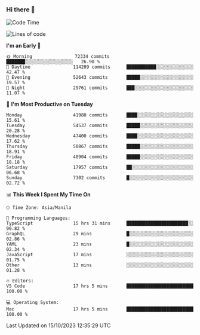 ### Hi there 👋

<!--START_SECTION:waka-->
![Code Time](http://img.shields.io/badge/Code%20Time-4%2C423%20hrs%2026%20mins-blue)

![Lines of code](https://img.shields.io/badge/From%20Hello%20World%20I%27ve%20Written-105.5%20million%20lines%20of%20code-blue)

**I'm an Early 🐤** 

```text
🌞 Morning                72334 commits       ███████░░░░░░░░░░░░░░░░░░   26.90 % 
🌆 Daytime                114209 commits      ███████████░░░░░░░░░░░░░░   42.47 % 
🌃 Evening                52643 commits       █████░░░░░░░░░░░░░░░░░░░░   19.57 % 
🌙 Night                  29761 commits       ███░░░░░░░░░░░░░░░░░░░░░░   11.07 % 
```
📅 **I'm Most Productive on Tuesday** 

```text
Monday                   41980 commits       ████░░░░░░░░░░░░░░░░░░░░░   15.61 % 
Tuesday                  54537 commits       █████░░░░░░░░░░░░░░░░░░░░   20.28 % 
Wednesday                47400 commits       ████░░░░░░░░░░░░░░░░░░░░░   17.62 % 
Thursday                 50867 commits       █████░░░░░░░░░░░░░░░░░░░░   18.91 % 
Friday                   48904 commits       █████░░░░░░░░░░░░░░░░░░░░   18.18 % 
Saturday                 17957 commits       ██░░░░░░░░░░░░░░░░░░░░░░░   06.68 % 
Sunday                   7302 commits        █░░░░░░░░░░░░░░░░░░░░░░░░   02.72 % 
```


📊 **This Week I Spent My Time On** 

```text
🕑︎ Time Zone: Asia/Manila

💬 Programming Languages: 
TypeScript               15 hrs 31 mins      ███████████████████████░░   90.82 % 
GraphQL                  29 mins             █░░░░░░░░░░░░░░░░░░░░░░░░   02.86 % 
YAML                     23 mins             █░░░░░░░░░░░░░░░░░░░░░░░░   02.34 % 
JavaScript               17 mins             ░░░░░░░░░░░░░░░░░░░░░░░░░   01.75 % 
Other                    13 mins             ░░░░░░░░░░░░░░░░░░░░░░░░░   01.28 % 

🔥 Editors: 
VS Code                  17 hrs 5 mins       █████████████████████████   100.00 % 

💻 Operating System: 
Mac                      17 hrs 5 mins       █████████████████████████   100.00 % 
```


 Last Updated on 15/10/2023 12:35:29 UTC
<!--END_SECTION:waka-->


<!--
**rad182/rad182** is a ✨ _special_ ✨ repository because its `README.md` (this file) appears on your GitHub profile.

Here are some ideas to get you started:

- 🔭 I’m currently working on ...
- 🌱 I’m currently learning ...
- 👯 I’m looking to collaborate on ...
- 🤔 I’m looking for help with ...
- 💬 Ask me about ...
- 📫 How to reach me: ...
- 😄 Pronouns: ...
- ⚡ Fun fact: ...
-->
